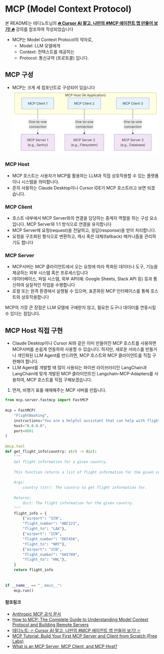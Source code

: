 # MCP (Model Context Protocol)

본 README는 테디노트님의 **[🔥 Cursor AI 말고, 나만의 #MCP 에이전트 앱 만들어 보기! 🔥](https://www.youtube.com/watch?v=ISrYHGg2C2c)** 강의를 참조하여 작성되었습니다

- MCP는 Model Context Protocol의 약자로,
  - Model: LLM 모델에게
  - Context: 컨텍스트를 제공하는
  - Protocol: 통신규약 (프로토콜)
    입니다.

## MCP 구성

- MCP는 크게 세 컴포넌트로 구성되어 있습니다
  ![alt text](mcp-component.png)

### MCP Host

- MCP 호스트는 사용자가 MCP를 활용하는 LLM과 직접 상호작용할 수 있는 플랫폼이나 시스템을 의미합니다.
- 흔히 사용하는 Claude Desktop이나 Cursor IDE가 MCP 호스트라고 보면 되겠습니다.

### MCP Client

- 호스트 내부에서 MCP Server와의 연결을 담당하는 중계자 역할을 하는 구성 요소입니다. MCP Server와 1:1 방식으로 연결을 유지합니다
- MCP Server에 요청(request)을 전달하고, 응답(response)을 받아 처리합니다.
- 요청을 구조화된 형식으로 변환하고, 캐시 혹은 대체(fallback) 메커니즘을 관리하기도 합니다

### MCP Server

- MCP서버는 MCP 클라이언트에서 오는 요청에 따라 특화된 데이터나 도구, 기능을 제공하는 외부 시스템 혹은 프로세스입니다
- 데이터베이스, 파일 시스템, 외부 API(예: Google Sheets, Slack API 등) 등과 통신하여 실질적인 작업을 수행합니다
- 로컬 또는 원격 환경에서 실행될 수 있으며, 표준화된 MCP 인터페이스를 통해 호스트와 상호작용합니다

MCP의 가장 큰 장점은 LLM 모델에 구애받지 않고, 필요한 도구나 데이터를 연동시킬 수 있다는 점입니다.

## MCP Host 직접 구현

- Claude Desktop이나 Cursor AI와 같은 이미 만들어진 MCP 호스트를 사용하면 MCP서버를 손쉽게 연동하여 사용할 수 있습니다. 하지만, 새로운 서비스를 만들거나 개인화된 LLM Agent를 만드려면, MCP 호스트와 MCP 클라이언트를 직접 구현해야 합니다.
- LLM Agent를 개발할 때 많이 사용되는 파이썬 라이브러리인 LangChain과 LangChain에 맞게 개발된 MCP 클라이언트인 Langchain-MCP-Adapters를 사용하여, MCP 호스트를 직접 구해보겠습니다.

1.  먼저, 비행기 표를 예매해주는 MCP 서버를 만듭니다.

```python
from mcp.server.fastmcp import FastMCP

mcp = FastMCP(
    "FlightBooking",
    instructions="You are a helpful assistant that can help with flight booking.",
    host="0.0.0.0",
    port=8001
)

@mcp.tool
def get_flight_info(country: str) -> dict:
    """
    Get flight information for a given country.

    This function returns a list of flight information for the given country.

    Args:
        country (str): The country to get flight information for.

    Returns:
        dict: The flight information for the given country.
    """
    flight_info = {
        {"airport": "ICN",
        "flight_number": "ABC123",
        "flight_to": "LAX"},
        {"airport": "ICN",
        "flight_number": "DEF456",
        "flight_to": "NRT"},
        {"airport": "ICN",
        "flight_number": "GHI789",
        "flight_to": "HNL"},
    }
    return flight_info


if __name__ == "__main__":
    mcp.run()
```

#### 참조링크

- [Anthropic MCP 공식 문서](https://modelcontextprotocol.io/docs/learn/architecture)
- [How to MCP: The Complete Guide to Understanding Model Context Protocol and Building Remote Servers](https://simplescraper.io/blog/how-to-mcp#why-mcp-is-frustrating-today)
- [테디노트: 🔥 Cursor AI 말고, 나만의 #MCP 에이전트 앱 만들어 보기! 🔥](https://www.youtube.com/watch?v=ISrYHGg2C2c)
- [MCP Tutorial: Build Your First MCP Server and Client from Scratch (Free Labs)](https://www.youtube.com/watch?v=RhTiAOGwbYE)
- [What is an MCP Server, MCP Client, and MCP Host?](https://mcpcat.io/blog/mcp-server-client-host/)
